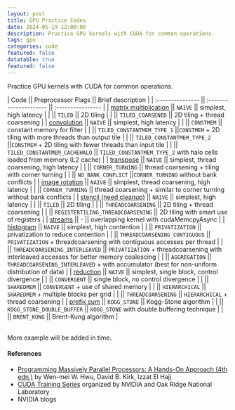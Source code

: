 ```yaml
---
layout: post
title: GPU Practice Codes
date: 2024-05-19 12:00:00
description: Practice GPU kernels with CUDA for common operations.
tags: gpu
categories: code
featured: false
datatable: true
featured: false
---
```


Practice GPU kernels with CUDA for common operations.

| Code             || Preprocessor Flags     || Brief description |
| :--------------- || :--------------------- || :---------------- |
| [matrix multiplication](https://github.com/saurabh-s-sawant/gpu_exer/blob/main/practice_codes/matrix_mult/matmul.cu) || `NAIVE`           || simplest, high latency     |
|                       || `TILED`           || 2D tiling                  |
|                       || `TILED_COARSENED` || 2D tiling + thread coarsening |
| [convolution](https://github.com/saurabh-s-sawant/gpu_exer/blob/main/practice_codes/convolution/convolution.cu) || `NAIVE`           || simplest, high latency     |
|                       || `CONSTMEM`           || constant memory for filter |
|                       || `TILED_CONSTANTMEM_TYPE_1` ||`CONSTMEM` + 2D tiling with more threads than output tile |
|                       || `TILED_CONSTANTMEM_TYPE_2` ||`CONSTMEM` + 2D tiling with fewer threads than input tile |
|                       || `TILED_CONSTANTMEM_CACHEHALO` || `TILED_CONSTANTMEM_TYPE_2` with halo cells loaded from memory (L2 cache) |
| [transpose](https://github.com/saurabh-s-sawant/gpu_exer/blob/main/practice_codes/transpose/transpose.cu) || `NAIVE`          || simplest, thread coarsening, high latency   |
|                       || `CORNER_TURNING`     || thread coarsening + tiling with corner turning |
|                       || `NO_BANK_CONFLICT` ||`CORNER_TURNING` without bank conflicts |
| [image rotation](https://github.com/saurabh-s-sawant/gpu_exer/blob/main/practice_codes/image_rotation/image_rotate.cu) || `NAIVE`          || simplest, thread coarsening, high latency     |
|                       || `CORNER_TURNING`     || thread coarsening + similar to corner turning without bank conflicts |
| [stencil (need cleanup)](https://github.com/saurabh-s-sawant/gpu_exer/blob/main/practice_codes/stencil/stencil.cu) || `NAIVE`          || simplest, high latency     |
|                       || `TILED`     || 2D tiling |
|                       || `THREADCOARSENING`     || 2D tiling + thread coarsening |
|                       || `REGISTERTILING_THREADCOARSENING`     || 2D tiling with smart use of registers |
| [streams](https://github.com/saurabh-s-sawant/gpu_exer/blob/main/practice_codes/streams/streams.cu) || -             || overlapping kernel with cudaMemcpyAsync     |
| [histogram](https://github.com/saurabh-s-sawant/gpu_exer/blob/main/practice_codes/histogram/histogram.cu) || `NAIVE`             || simplest, high contention     |
|                       || `PRIVATIZATION`     || privatization to reduce contention |
|                       || `THREADCOARSENING_CONTIGUOUS`     || `PRIVATIZATION` + threadcoarsening with contiguous accesses per thread |
|                       || `THREADCOARSENING_INTERLEAVED`     || `PRIVATIZATION` + threadcoarsening with interleaved accesses for better memory coalescing |
|                       || `AGGREGATION`     || `THREADCOARSENING_INTERLEAVED` + with accumulator (best for non-uniform distribution of data) |
| [reduction](https://github.com/saurabh-s-sawant/gpu_exer/blob/main/practice_codes/reduction/reduction.cu) || `NAIVE`             || simplest, single block, control divergence     |
|                       || `CONVERGENT`     || single block, no control divergence |
|                       || `SHAREDMEM`     || `CONVERGENT` + use of shared memory |
|                       || `HIERARCHICAL`     || `SHAREDMEM` + multiple blocks per grid |
|                       || `THREADCOARSENING`     || `HIERARCHICAL` + thread coarsening |
| [prefix sum](https://github.com/saurabh-s-sawant/gpu_exer/blob/main/practice_codes/prefix_sum/prefixsum.cu) || `KOGG_STONE`             || Kogg-Stone algorithm    |
|                       || `KOGG_STONE_DOUBLE_BUFFER`     || `KOGG_STONE` with double buffering technique |
|                       || `BRENT_KUNG`     || Brent-Kung algorithm |

<br>
More example will be added in time.

#### References
- [Programming Massively Parallel Processors: A Hands-On Approach (4th edn.)](https://www.amazon.com/Programming-Massively-Parallel-Processors-Hands/dp/0323912311) by Wen-mei W. Hwu, David B. Kirk, Izzat El Hajj
- [CUDA Training Series](https://www.olcf.ornl.gov/cuda-training-series/) organized by NVIDIA and Oak Ridge National Laboratory
- NVIDIA blogs
